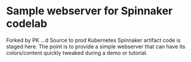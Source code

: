 # Sample webserver for Spinnaker codelab
Forked by PK ...d
Source to prod Kubernetes Spinnaker artifact code is staged here. The point is
to provide a simple webserver that can have its colors/content quickly tweaked
during a demo or tutorial.
